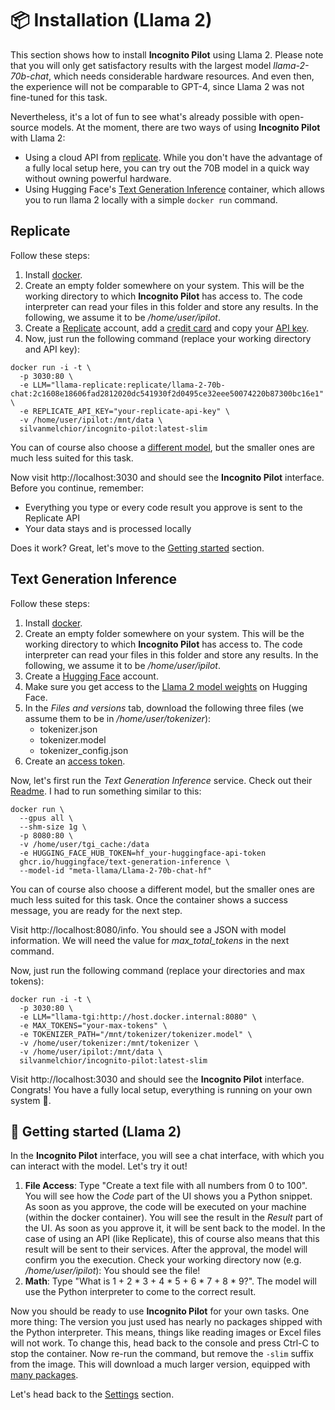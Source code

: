 # :package: Installation (Llama 2)

This section shows how to install **Incognito Pilot** using Llama 2.
Please note that you will only get satisfactory results with the largest model *llama-2-70b-chat*, which needs considerable hardware resources.
And even then, the experience will not be comparable to GPT-4, since Llama 2 was not fine-tuned for this task.

Nevertheless, it's a lot of fun to see what's already possible with open-source models.
At the moment, there are two ways of using **Incognito Pilot** with Llama 2:

- Using a cloud API from [replicate](https://replicate.com/).
  While you don't have the advantage of a fully local setup here, you can try out the 70B model in a quick way without owning powerful hardware.
- Using Hugging Face's [Text Generation Inference](https://github.com/huggingface/text-generation-inference) container,
  which allows you to run llama 2 locally with a simple `docker run` command.

## Replicate

Follow these steps:

1. Install [docker](https://www.docker.com/).
2. Create an empty folder somewhere on your system.
   This will be the working directory to which **Incognito Pilot** has access to.
   The code interpreter can read your files in this folder and store any results.
   In the following, we assume it to be */home/user/ipilot*.
3. Create a [Replicate](https://replicate.com/) account,
   add a [credit card](https://replicate.com/account/billing)
   and copy your [API key](https://replicate.com/account/api-tokens).
4. Now, just run the following command (replace your working directory and API key):

```shell
docker run -i -t \
  -p 3030:80 \
  -e LLM="llama-replicate:replicate/llama-2-70b-chat:2c1608e18606fad2812020dc541930f2d0495ce32eee50074220b87300bc16e1" \
  -e REPLICATE_API_KEY="your-replicate-api-key" \
  -v /home/user/ipilot:/mnt/data \
  silvanmelchior/incognito-pilot:latest-slim
```

You can of course also choose a [different model](https://replicate.com/blog/all-the-llamas), but the smaller ones are much less suited for this task.

Now visit http://localhost:3030 and should see the **Incognito Pilot** interface.
Before you continue, remember:
- Everything you type or every code result you approve is sent to the Replicate API
- Your data stays and is processed locally

Does it work? Great, let's move to the [Getting started](#rocket-getting-started-llama-2) section.

## Text Generation Inference

Follow these steps:

1. Install [docker](https://www.docker.com/).
2. Create an empty folder somewhere on your system.
   This will be the working directory to which **Incognito Pilot** has access to.
   The code interpreter can read your files in this folder and store any results.
   In the following, we assume it to be */home/user/ipilot*.
3. Create a [Hugging Face](https://huggingface.co/) account.
4. Make sure you get access to the [Llama 2 model weights](https://huggingface.co/meta-llama/Llama-2-70b-chat-hf) on Hugging Face.
5. In the *Files and versions* tab, download the following three files (we assume them to be in */home/user/tokenizer*):
   - tokenizer.json
   - tokenizer.model
   - tokenizer_config.json
6. Create an [access token](https://huggingface.co/settings/tokens).

Now, let's first run the *Text Generation Inference* service.
Check out their [Readme](https://github.com/huggingface/text-generation-inference#readme).
I had to run something similar to this:

```shell
docker run \
  --gpus all \
  --shm-size 1g \
  -p 8080:80 \
  -v /home/user/tgi_cache:/data
  -e HUGGING_FACE_HUB_TOKEN=hf_your-huggingface-api-token
  ghcr.io/huggingface/text-generation-inference \
  --model-id "meta-llama/Llama-2-70b-chat-hf"
```

You can of course also choose a different model, but the smaller ones are much less suited for this task.
Once the container shows a success message, you are ready for the next step.

Visit http://localhost:8080/info.
You should see a JSON with model information.
We will need the value for *max_total_tokens* in the next command.

Now, just run the following command (replace your directories and max tokens):

```shell
docker run -i -t \
  -p 3030:80 \
  -e LLM="llama-tgi:http://host.docker.internal:8080" \
  -e MAX_TOKENS="your-max-tokens" \
  -e TOKENIZER_PATH="/mnt/tokenizer/tokenizer.model" \
  -v /home/user/tokenizer:/mnt/tokenizer \
  -v /home/user/ipilot:/mnt/data \
  silvanmelchior/incognito-pilot:latest-slim
```

Visit http://localhost:3030 and should see the **Incognito Pilot** interface.
Congrats! You have a fully local setup, everything is running on your own system :partying_face:.

## :rocket: Getting started (Llama 2)

In the **Incognito Pilot** interface, you will see a chat interface, with which you can interact with the model.
Let's try it out!

1. **File Access**: Type "Create a text file with all numbers from 0 to 100".
   You will see how the *Code* part of the UI shows you a Python snippet.
   As soon as you approve, the code will be executed on your machine (within the docker container).
   You will see the result in the *Result* part of the UI.
   As soon as you approve it, it will be sent back to the model.
   In the case of using an API (like Replicate), this of course also means that this result will be sent to their services.
   After the approval, the model will confirm you the execution.
   Check your working directory now (e.g. */home/user/ipilot*): You should see the file!
2. **Math**: Type "What is 1 + 2 * 3 + 4 * 5 + 6 * 7 + 8 * 9?".
   The model will use the Python interpreter to come to the correct result.

Now you should be ready to use **Incognito Pilot** for your own tasks.
One more thing: The version you just used has nearly no packages shipped with the Python interpreter.
This means, things like reading images or Excel files will not work.
To change this, head back to the console and press Ctrl-C to stop the container.
Now re-run the command, but remove the `-slim` suffix from the image.
This will download a much larger version, equipped with [many packages](/docker/requirements_full.txt).

Let's head back to the [Settings](/README.md#gear-settings) section.
